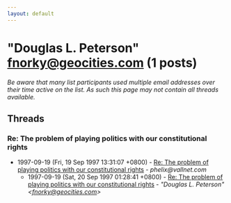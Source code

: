 ```yaml
---
layout: default
---
```


# "Douglas L. Peterson" <fnorky@geocities.com> (1 posts)

_Be aware that many list participants used multiple email addresses over their time active on the list. As such this page may not contain all threads available._

## Threads

### Re: The problem of playing politics with our constitutional rights
+ 1997-09-19 (Fri, 19 Sep 1997 13:31:07 +0800) - [Re: The problem of playing politics with our constitutional rights](/archive/1997/09/adb5fa34763ff8dbc7a9228c7a46777625a8fb17663854f71dde5fcb0134dcb5) - _phelix@vallnet.com_
  + 1997-09-19 (Sat, 20 Sep 1997 01:28:41 +0800) - [Re: The problem of playing politics with our constitutional rights](/archive/1997/09/00a2e1838c44f201ee773098ca1261638bc7e91b884f32ee284d3f8670e05f91) - _"Douglas L. Peterson" \<fnorky@geocities.com\>_

